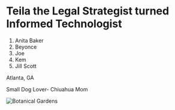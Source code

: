 <h1> Teila the Legal Strategist turned Informed Technologist</h1>

1. Anita Baker
1. Beyonce
1. Joe
1. Kem
1. Jill Scott

Atlanta, GA

Small Dog Lover- Chiuahua Mom

![Botanical Gardens](https://i.imgur.com/uyls0Bu.jpg)
